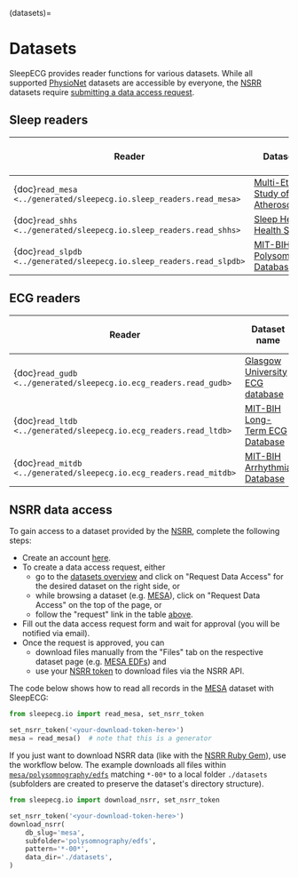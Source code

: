 (datasets)=
# Datasets
SleepECG provides reader functions for various datasets. While all supported [PhysioNet](https://physionet.org/about/database/) datasets are accessible by everyone, the [NSRR](https://sleepdata.org/datasets) datasets require [submitting a data access request](#nsrr-data-access).

## Sleep readers
|Reader|Dataset name|Annotated records|Raw data size|Access|
|-|-|-|-|-|
|{doc}`read_mesa <../generated/sleepecg.io.sleep_readers.read_mesa>`|[Multi-Ethnic Study of Atherosclerosis](https://sleepdata.org/datasets/mesa/)|2056|385 GB|[request](https://sleepdata.org/data/requests/mesa/start)|
|{doc}`read_shhs <../generated/sleepecg.io.sleep_readers.read_shhs>`|[Sleep Heart Health Study](https://sleepdata.org/datasets/mesa/)|8444|356 GB|[request](https://sleepdata.org/data/requests/shhs/start)|
|{doc}`read_slpdb <../generated/sleepecg.io.sleep_readers.read_slpdb>`|[MIT-BIH Polysomnographic Database](https://physionet.org/content/slpdb)|18|632 MB|open|


## ECG readers
|Reader|Dataset name|Records|Signals|Raw data size|
|-|-|-|-|-|
|{doc}`read_gudb <../generated/sleepecg.io.ecg_readers.read_gudb>`|[Glasgow University ECG database ](https://berndporr.github.io/ECG-GUDB/)|335|335|550 MB|
|{doc}`read_ltdb <../generated/sleepecg.io.ecg_readers.read_ltdb>`|[MIT-BIH Long-Term ECG Database](https://physionet.org/content/ltdb)|7|15|205 MB|
|{doc}`read_mitdb <../generated/sleepecg.io.ecg_readers.read_mitdb>`|[MIT-BIH Arrhythmia Database](https://physionet.org/content/mitdb)|48|96|98.5 MB|


## NSRR data access
To gain access to a dataset provided by the [NSRR](https://sleepdata.org), complete the following steps:
- Create an account [here](https://sleepdata.org/join).
- To create a data access request, either
    - go to the [datasets overview](https://sleepdata.org/datasets/) and click on "Request Data Access" for the desired dataset on the right side, or
    - while browsing a dataset (e.g. [MESA](https://sleepdata.org/datasets/mesa)), click on "Request Data Access" on the top of the page, or
    - follow the "request" link in the table [above](#sleep-readers).
- Fill out the data access request form and wait for approval (you will be notified via email).
- Once the request is approved, you can
    - download files manually from the "Files" tab on the respective dataset page (e.g. [MESA EDFs](https://sleepdata.org/datasets/mesa/files/polysomnography/edfs)) and
    - use your [NSRR token](https://sleepdata.org/token) to download files via the NSRR API.

The code below shows how to read all records in the [MESA](https://sleepdata.org/datasets/mesa) dataset with SleepECG:
```python
from sleepecg.io import read_mesa, set_nsrr_token

set_nsrr_token('<your-download-token-here>')
mesa = read_mesa()  # note that this is a generator
```

If you just want to download NSRR data (like with the [NSRR Ruby Gem](https://github.com/nsrr/nsrr-gem)), use the workflow below. The example downloads all files within [`mesa/polysomnography/edfs`](https://sleepdata.org/datasets/mesa/files/polysomnography/edfs) matching `*-00*` to a local folder `./datasets` (subfolders are created to preserve the dataset's directory structure).
```python
from sleepecg.io import download_nsrr, set_nsrr_token

set_nsrr_token('<your-download-token-here>')
download_nsrr(
    db_slug='mesa',
    subfolder='polysomnography/edfs',
    pattern='*-00*',
    data_dir='./datasets',
)
```

